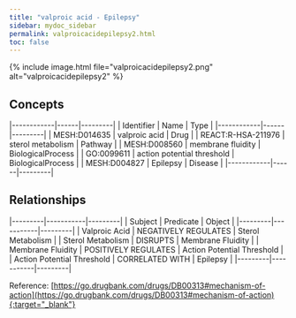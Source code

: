 ```yaml
---
title: "valproic acid - Epilepsy"
sidebar: mydoc_sidebar
permalink: valproicacidepilepsy2.html
toc: false 
---
```


{% include image.html file="valproicacidepilepsy2.png" alt="valproicacidepilepsy2" %}

## Concepts

|------------|------|---------|
| Identifier | Name | Type    |
|------------|------|---------|
| MESH:D014635 | valproic acid | Drug |
| REACT:R-HSA-211976 | sterol metabolism | Pathway |
| MESH:D008560 | membrane fluidity | BiologicalProcess |
| GO:0099611 | action potential threshold | BiologicalProcess |
| MESH:D004827 | Epilepsy | Disease |
|------------|------|---------|

## Relationships

|---------|-----------|---------|
| Subject | Predicate | Object  |
|---------|-----------|---------|
| Valproic Acid | NEGATIVELY REGULATES | Sterol Metabolism |
| Sterol Metabolism | DISRUPTS | Membrane Fluidity |
| Membrane Fluidity | POSITIVELY REGULATES | Action Potential Threshold |
| Action Potential Threshold | CORRELATED WITH | Epilepsy |
|---------|-----------|---------|

Reference: [https://go.drugbank.com/drugs/DB00313#mechanism-of-action](https://go.drugbank.com/drugs/DB00313#mechanism-of-action){:target="_blank"}